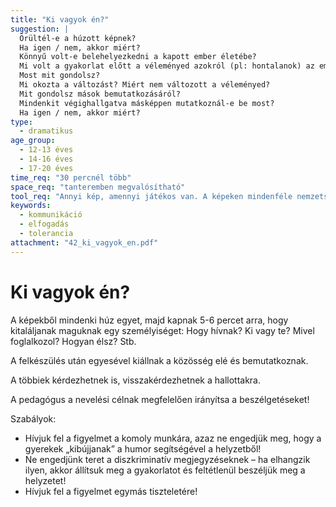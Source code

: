 ```yaml
---
title: "Ki vagyok én?"
suggestion: | 
  Örültél-e a húzott képnek?
  Ha igen / nem, akkor miért?
  Könnyű volt-e belehelyezkedni a kapott ember életébe?
  Mi volt a gyakorlat előtt a véleményed azokról (pl: hontalanok) az emberekről?
  Most mit gondolsz?
  Mi okozta a változást? Miért nem változott a véleményed?
  Mit gondolsz mások bemutatkozásáról?
  Mindenkit végighallgatva másképpen mutatkoznál-e be most?
  Ha igen / nem, akkor miért?
type:
  - dramatikus
age_group:
  - 12-13 éves
  - 14-16 éves
  - 17-20 éves
time_req: "30 percnél több"
space_req: "tanteremben megvalósítható"
tool_req: "Annyi kép, amennyi játékos van. A képeken mindenféle nemzetségű, korú, bőrszínű, fogyatékkal élő gyerek, fiatal felnőtt, felnőtt legyen"
keywords: 
  - kommunikáció
  - elfogadás
  - tolerancia
attachment: "42_ki_vagyok_en.pdf"
---
```


# Ki vagyok én?

A képekből mindenki húz egyet, majd kapnak 5-6 percet arra, hogy kitaláljanak maguknak egy személyiséget: Hogy hívnak? Ki vagy te? Mivel foglalkozol? Hogyan élsz? Stb.

A felkészülés után egyesével kiállnak a közösség elé és bemutatkoznak.

A többiek kérdezhetnek is, visszakérdezhetnek a hallottakra.

A pedagógus a nevelési célnak megfelelően irányítsa a beszélgetéseket!

Szabályok:

* Hívjuk fel a figyelmet a komoly munkára, azaz ne engedjük meg, hogy a gyerekek „kibújjanak” a humor segítségével a helyzetből!
* Ne engedjünk teret a diszkriminatív megjegyzéseknek – ha elhangzik ilyen, akkor állítsuk meg a gyakorlatot és feltétlenül beszéljük meg a helyzetet!
* Hívjuk fel a figyelmet egymás tiszteletére!
  
  
